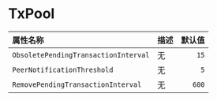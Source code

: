 # TxPool

| 属性名称 | 描述 | 默认值 |
| :--- | :--- | ---: |
| `ObsoletePendingTransactionInterval` | 无 | `15` |
| `PeerNotificationThreshold` | 无 | `5` |
| `RemovePendingTransactionInterval` | 无 | `600` |

